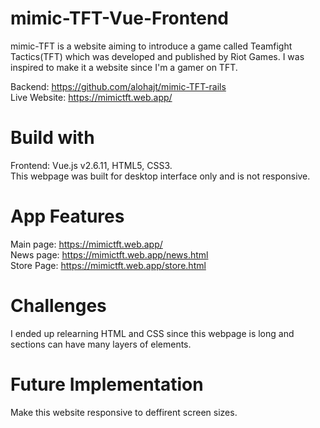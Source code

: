 # mimic-TFT-Vue-Frontend

mimic-TFT is a website aiming to introduce a game called Teamfight Tactics(TFT) which was developed and published by Riot Games.
I was inspired to make it a website since I'm a gamer on TFT.  

Backend: https://github.com/alohajt/mimic-TFT-rails  
Live Website: https://mimictft.web.app/  

# Build with
Frontend: Vue.js v2.6.11, HTML5, CSS3.  
This webpage was built for desktop interface only and is not responsive.

# App Features
Main page: https://mimictft.web.app/  
News page: https://mimictft.web.app/news.html  
Store Page: https://mimictft.web.app/store.html  

# Challenges
I ended up relearning HTML and CSS since this webpage is long and sections can have many layers of elements.

# Future Implementation
Make this website responsive to deffirent screen sizes.


